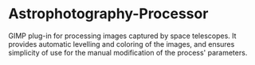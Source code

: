 # Astrophotography-Processor
GIMP plug-in for processing images captured by space telescopes.
It provides automatic levelling and coloring of the images, and ensures simplicity of use for the manual modification of the process' parameters.
